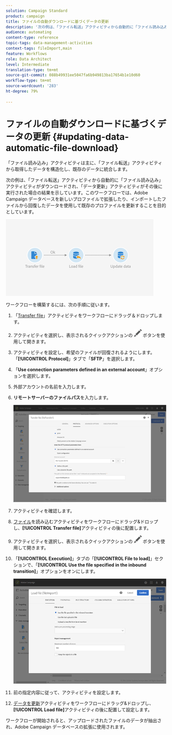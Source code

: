 ```yaml
---
solution: Campaign Standard
product: campaign
title: ファイルの自動ダウンロードに基づくデータの更新
description: '次の例は、「ファイル転送」アクティビティから自動的に「ファイル読み込み」アクティビティがダウンロードされ、「データ更新」アクティビティがその後に実行された場合の結果を示しています。 '
audience: automating
content-type: reference
topic-tags: data-management-activities
context-tags: fileImport,main
feature: Workflows
role: Data Architect
level: Intermediate
translation-type: tm+mt
source-git-commit: 088b49931ee5047fa6b949813ba17654b1e10d60
workflow-type: tm+mt
source-wordcount: '283'
ht-degree: 79%

---
```



# ファイルの自動ダウンロードに基づくデータの更新 {#updating-data-automatic-file-download}

「ファイル読み込み」アクティビティは主に、「ファイル転送」アクティビティから取得したデータを構造化し、既存のデータに統合します。

次の例は、「ファイル転送」アクティビティから自動的に「ファイル読み込み」アクティビティがダウンロードされ、「データ更新」アクティビティがその後に実行された場合の結果を示しています。このワークフローでは、Adobe Campaign データベースを新しいプロファイルで拡張したり、インポートしたファイルから回復したデータを使用して既存のプロファイルを更新することを目的としています。

![](assets/load_file_workflow_ex1.png)

ワークフローを構築するには、次の手順に従います。

1. 「[Transfer file](../../automating/using/transfer-file.md)」アクティビティをワークフローにドラッグ＆ドロップします。
1. アクティビティを選択し、表示されるクイックアクションの ![](assets/edit_darkgrey-24px.png) ボタンを使用して開きます。
1. アクティビティを設定し、希望のファイルが回復されるようにします。 「**[!UICONTROL Protocol]**」タブで「**SFTP**」を選択します。
1. 「**Use connection parameters defined in an external account**」オプションを選択します。
1. 外部アカウントの名前を入力します。
1. **リモートサーバーのファイルパス**&#x200B;を入力します。

   ![](assets/wkf_file_transfer_07.png)

1. アクティビティを確認します。
1. [ファイル](../../automating/using/load-file.md)を読み込むアクティビティをワークフローにドラッグ&amp;ドロップし、**[!UICONTROL Transfer file]**&#x200B;アクティビティの後に配置します。
1. アクティビティを選択し、表示されるクイックアクションの ![](assets/edit_darkgrey-24px.png) ボタンを使用して開きます。
1. 「**[!UICONTROL Execution]**」タブの「**[!UICONTROL File to load]**」セクションで、「**[!UICONTROL Use the file specified in the inbound transition]**」オプションをオンにします。

   ![](assets/wkf_file_loading8.png)

1. 前の指定内容に従って、アクティビティを設定します。
1. [データを更新](../../automating/using/update-data.md)アクティビティをワークフローにドラッグ&amp;ドロップし、**[!UICONTROL Load file]**&#x200B;アクティビティの後に配置して設定します。

ワークフローが開始されると、アップロードされたファイルのデータが抽出され、Adobe Campaign データベースの拡張に使用されます。
